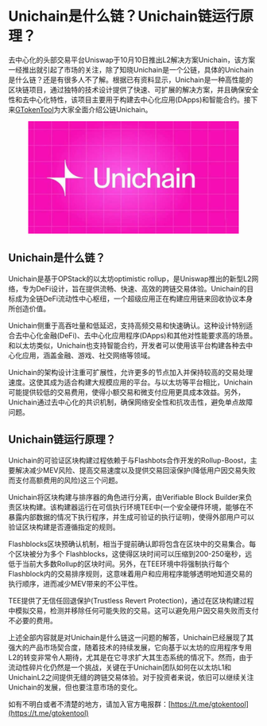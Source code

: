 # Unichain是什么链？Unichain链运行原理？

去中心化的头部交易平台Uniswap于10月10日推出L2解决方案Unichain，该方案一经推出就引起了市场的关注，除了知晓Unichain是一个公链，具体的Unichain是什么链？还是有很多人不了解。根据已有资料显示，Unichain是一种高性能的区块链项目，通过独特的技术设计提供了快速、可扩展的解决方案，并且确保安全性和去中心化特性，该项目主要用于构建去中心化应用(DApps)和智能合约。接下来[GTokenTool](https://www.gtokentool.com)为大家全面介绍公链Unichain。

<figure><img src="../../.gitbook/assets/254.png" alt=""><figcaption></figcaption></figure>

## Unichain是什么链？

Unichain是基于OPStack的以太坊optimistic rollup，是Uniswap推出的新型L2网络，专为DeFi设计，旨在提供流畅、快速、高效的跨链交易体验。Unichain的目标成为全链DeFi流动性中心枢纽，一个超级应用正在构建应用链来回收协议本身所创造价值。

Unichain侧重于高吞吐量和低延迟，支持高频交易和快速确认。这种设计特别适合去中心化金融(DeFi)、去中心化应用程序(DApps)和其他对性能要求高的场景。和以太坊类似，Unichain也支持智能合约，开发者可以使用该平台构建各种去中心化应用，涵盖金融、游戏、社交网络等领域。

Unichain的架构设计注重可扩展性，允许更多的节点加入并保持较高的交易处理速度。这使其成为适合构建大规模应用的平台。与以太坊等平台相比，Unichain可能提供较低的交易费用，使得小额交易和微支付应用更具成本效益。另外，Unichain通过去中心化的共识机制，确保网络安全性和抗攻击性，避免单点故障问题。

## Unichain链运行原理？

Unichain的可验证区块构建过程依赖于与Flashbots合作开发的Rollup-Boost，主要解决减少MEV风险、提高交易速度以及提供交易回滚保护(降低用户因交易失败而支付高额费用的风险)这三个问题。

Unichain将区块构建与排序器的角色进行分离，由Verifiable Block Builder来负责区块构建。该构建器运行在可信执行环境TEE中(一个安全硬件环境，能够在不暴露内部数据的情况下执行程序，并生成可验证的执行证明)，使得外部用户可以验证区块构建是否遵循指定的规则。

Flashblocks区块预确认机制，相当于提前确认即将包含在区块中的交易集合。每个区块被分为多个 Flashblocks，这使得区块时间可以压缩到200-250毫秒，远低于当前大多数Rollup的区块时间。另外，在TEE环境中将强制执行每个Flashblock内的交易排序规则，这意味着用户和应用程序能够透明地知道交易的执行顺序，进而减少MEV带来的不公平性。

TEE提供了无信任回退保护(Trustless Revert Protection)，通过在区块构建过程中模拟交易，检测并移除任何可能失败的交易。这可以避免用户因交易失败而支付不必要的费用。

上述全部内容就是对Unichain是什么链这一问题的解答，Unichain已经展现了其强大的产品市场契合度，随着技术的持续发展，它向基于以太坊的应用程序专用L2的转变非常令人期待，尤其是在它寻求扩大其生态系统的情况下。然而，由于流动性碎片化仍然是一个挑战，关键在于Unichain团队如何在以太坊L1和UnichainL2之间提供无缝的跨链交易体验。对于投资者来说，依旧可以继续关注Unichain的发展，但也要注意市场的变化。

如有不明白或者不清楚的地方，请加入官方电报群：[https://t.me/gtokentool](https://t.me/gtokentool)
